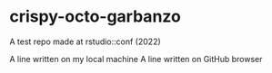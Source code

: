 # crispy-octo-garbanzo
A test repo made at rstudio::conf (2022)

A line written on my local machine
A line written on GitHub browser
